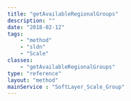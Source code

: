 ```yaml
---
title: "getAvailableRegionalGroups"
description: ""
date: "2018-02-12"
tags:
    - "method"
    - "sldn"
    - "Scale"
classes:
    - "getAvailableRegionalGroups"
type: "reference"
layout: "method"
mainService : "SoftLayer_Scale_Group"
---
```

